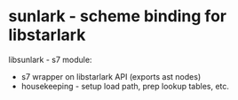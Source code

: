 # sunlark - scheme binding for libstarlark

libsunlark - s7 module:

  * s7 wrapper on libstarlark API (exports ast nodes)
  * housekeeping - setup load path, prep lookup tables, etc.



